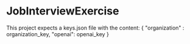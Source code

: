 # JobInterviewExercise
This project expects a keys.json file with the content:
{
	"organization" : organization_key,
	"openai": openai_key
}

